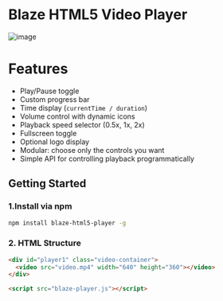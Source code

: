 # Blaze HTML5 Video Player
![image](https://github.com/user-attachments/assets/f4fd0f88-d1ae-41e3-8732-ea0c2720f3a7)

# Features

- Play/Pause toggle
- Custom progress bar
- Time display (`currentTime / duration`)
- Volume control with dynamic icons
- Playback speed selector (0.5x, 1x, 2x)
- Fullscreen toggle
- Optional logo display
- Modular: choose only the controls you want
- Simple API for controlling playback programmatically

## Getting Started

### 1.Install via npm

```bash
npm install blaze-html5-player -g
```

### 2. HTML Structure

```html
<div id="player1" class="video-container">
  <video src="video.mp4" width="640" height="360"></video>
</div>

<script src="blaze-player.js"></script>
```
